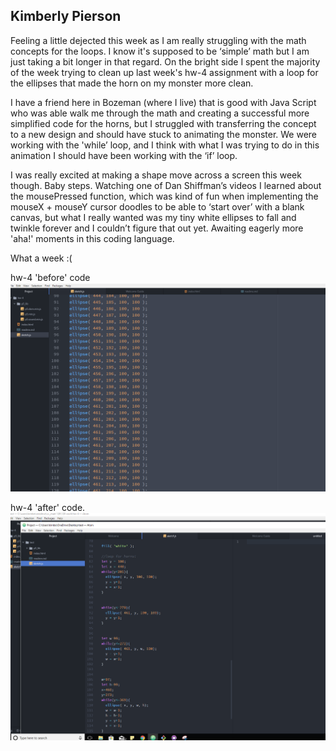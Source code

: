 ## Kimberly Pierson

Feeling a little dejected this week as I am really struggling with the math concepts for the loops. I know it's supposed to be ‘simple’ math but I am just taking a bit longer in that regard.
On the bright side I spent the majority of the week trying to clean up last week's hw-4 assignment with a loop for the ellipses that made the horn on my monster more clean.

I have a friend here in Bozeman (where  I live) that is good with Java Script who was able walk me through the math and creating a successful more simplified code for the horns, but I struggled with transferring the concept to a new design and should have stuck to animating the monster. We were working with the 'while’ loop, and I think with what I was trying to do in this animation I should have been working with the ‘if’ loop.

I was really excited at making a shape move across a screen this week though. Baby steps. Watching one of Dan Shiffman’s videos I learned about the mousePressed function, which was kind of fun when implementing the mouseX + mouseY cursor doodles to be  able to ‘start over’ with a blank canvas, but what I really wanted was my tiny white ellipses to fall and twinkle forever and I couldn’t figure that out yet. Awaiting eagerly more 'aha!' moments in this coding language.

What a week :(

hw-4 'before' code
![before](insanity.PNG)

hw-4 'after' code.
![after](lessinsane.PNG)
